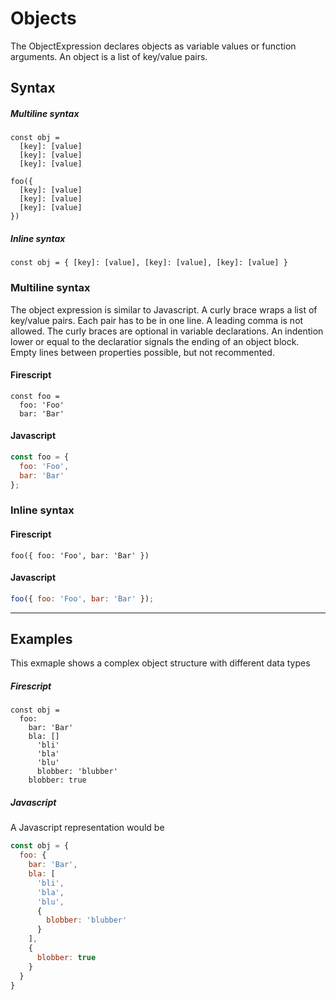 Objects
=======

The ObjectExpression declares objects as variable values or function arguments. An object is a list of key/value pairs.

Syntax
------

##### Multiline syntax

```
const obj =
  [key]: [value]
  [key]: [value]
  [key]: [value]
```

```
foo({
  [key]: [value]
  [key]: [value]
  [key]: [value]
})
```

##### Inline syntax

```
const obj = { [key]: [value], [key]: [value], [key]: [value] }
```


### Multiline syntax

The object expression is similar to Javascript. A curly brace wraps a list of key/value pairs. Each pair has to be in one line. A leading comma is not allowed. The curly braces are optional in variable declarations. An indention lower or equal to the declaratior signals the ending of an object block.
Empty lines between properties possible, but not recommented.

#### Firescript

```fire
const foo =
  foo: 'Foo'
  bar: 'Bar'
```

#### Javascript

```js
const foo = {
  foo: 'Foo',
  bar: 'Bar'
};
```

### Inline syntax

#### Firescript

```fire
foo({ foo: 'Foo', bar: 'Bar' })
```

#### Javascript

```js
foo({ foo: 'Foo', bar: 'Bar' });
```

---


Examples
--------

This exmaple shows a complex object structure with different data types

##### Firescript

```fire
const obj =
  foo:
    bar: 'Bar'
    bla: []
      'bli'
      'bla'
      'blu'
      blobber: 'blubber'
    blobber: true
```

##### Javascript

A Javascript representation would be

```js
const obj = {
  foo: {
    bar: 'Bar',
    bla: [
      'bli',
      'bla',
      'blu',
      {
        blobber: 'blubber'
      }
    ],
    {
      blobber: true
    }
  }
}
```

